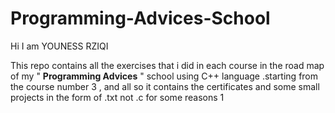 # Programming-Advices-School



Hi I am YOUNESS RZIQI



This repo contains all the exercises that i did in each course in the road map of my " **Programming Advices** " school using C++ language .starting from the course number 3 , and all so it contains the certificates and some small projects in the form of .txt not .c for some reasons 1


